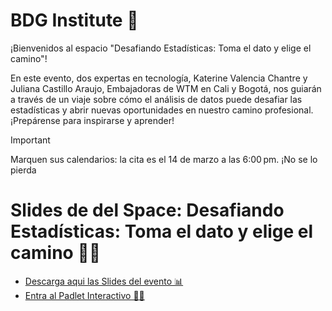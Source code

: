 # BDG Institute 💛
¡Bienvenidos al espacio "Desafiando Estadísticas: Toma el dato y elige el camino"! 

 En este evento, dos expertas en tecnología, Katerine Valencia Chantre y Juliana Castillo Araujo, Embajadoras de WTM en Cali y Bogotá, nos guiarán a través de un viaje sobre cómo el análisis de datos puede desafiar las estadísticas y abrir nuevas oportunidades en nuestro camino profesional. ¡Prepárense para inspirarse y aprender!

> [!IMPORTANT]
> Marquen sus calendarios: la cita es el 14 de marzo a las 6:00 pm. ¡No se lo pierda

# Slides de del Space: Desafiando Estadísticas: Toma el dato y elige el camino 👩‍💻
* [Descarga aqui las Slides del evento 📊](https://github.com/julianacastilloaraujo/BDG-Institute/files/14609121/BDG.-.14.de.marzo.pdf)
* [Entra al Padlet Interactivo 🙌🏻](https://padlet.com/bdgpadlet/toma-el-dato-y-elige-el-camino-wmmkqmj1m7txa7al)
